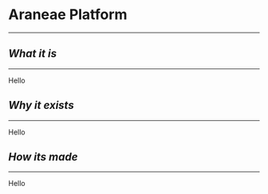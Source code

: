 # Araneae Platform

---

## *What it is*

---
Hello

## *Why it exists*

---
Hello

## *How its made*

---
Hello